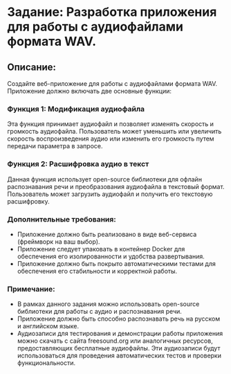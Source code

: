 # Задание: Разработка приложения для работы с аудиофайлами формата WAV.

## Описание:
Создайте веб-приложение для работы с аудиофайлами формата WAV. Приложение должно включать две основные функции:

### Функция 1: Модификация аудиофайла
Эта функция принимает аудиофайл и позволяет изменять скорость и громкость аудиофайла. Пользователь может уменьшить или увеличить скорость воспроизведения аудио или изменить его громкость путем передачи параметра в запросе.

### Функция 2: Расшифровка аудио в текст
Данная функция использует open-source библиотеки для офлайн распознавания речи и преобразования аудиофайла в текстовый формат. Пользователь может загрузить аудиофайл и получить его текстовую расшифровку.

### Дополнительные требования:
- Приложение должно быть реализовано в виде веб-сервиса (фреймворк на ваш выбор).
- Приложение следует упаковать в контейнер Docker для обеспечения его изолированности и удобства развертывания.
- Приложение должно быть покрыто автоматическими тестами для обеспечения его стабильности и корректной работы.
### Примечание:
- В рамках данного задания можно использовать open-source библиотеки для работы с аудио и распознавания речи.
- Приложение должно быть способно распознавать речь на русском и английском языке.
- Аудиозаписи для тестирования и демонстрации работы приложения можно скачать с сайта freesound.org или аналогичных ресурсов, предоставляющих бесплатные аудиофайлы. Эти аудиозаписи будут использоваться для проведения автоматических тестов и проверки функциональности.
